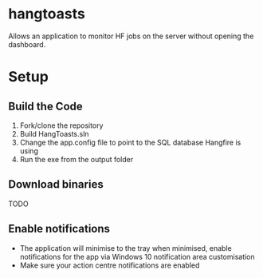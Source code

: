 # hangtoasts
Allows an application to monitor HF jobs on the server without opening the dashboard.

# Setup

## Build the Code
1. Fork/clone the repository
2. Build HangToasts.sln
3. Change the app.config file to point to the SQL database Hangfire is using
4. Run the exe from the output folder

## Download binaries
TODO

## Enable notifications
- The application will minimise to the tray when minimised, enable notifications for the app via Windows 10 notification area customisation
- Make sure your action centre notifications are enabled
